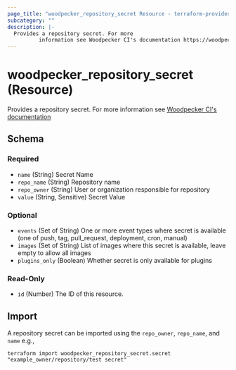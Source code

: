 ```yaml
---
page_title: "woodpecker_repository_secret Resource - terraform-provider-woodpecker"
subcategory: ""
description: |-
  Provides a repository secret. For more
          information see Woodpecker CI's documentation https://woodpecker-ci.org/docs/usage/secrets
---
```


# woodpecker_repository_secret (Resource)

Provides a repository secret. For more 
		information see [Woodpecker CI's documentation](https://woodpecker-ci.org/docs/usage/secrets)

<!-- schema generated by tfplugindocs -->
## Schema

### Required

- `name` (String) Secret Name
- `repo_name` (String) Repository name
- `repo_owner` (String) User or organization responsible for repository
- `value` (String, Sensitive) Secret Value

### Optional

- `events` (Set of String) One or more event types where secret is available (one of push, tag, pull_request, deployment, cron, manual)
- `images` (Set of String) List of images where this secret is available, leave empty to allow all images
- `plugins_only` (Boolean) Whether secret is only available for plugins

### Read-Only

- `id` (Number) The ID of this resource.

## Import

A repository secret can be imported using the `repo_owner`, `repo_name`, and `name` e.g.,

```shell
terraform import woodpecker_repository_secret.secret "example_owner/repository/test secret"
```
